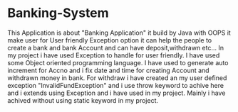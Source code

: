 # Banking-System
This Application is  about "Banking Application" it build by Java with OOPS it make user for User friendly Exception option it can help the people to create  a bank and bank Account  and can have deposit,withdrawn etc...
In my project i have used Exception to handle for user friendly.
I have used some Object oriented programming language.
I have used to generate auto increment for Accno and  i fix date and time for creating Account and withdrawn money in bank.
For withdraw i have created an my user defined exception "InvalidFundException" and i use throw keyword to achive here and i extends using Exception and i have used in my project.
Mainly i have achived without using static keyword in my project.
